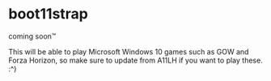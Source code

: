# boot11strap
coming soon:tm:

This will be able to play Microsoft Windows 10 games such as GOW and Forza Horizon, so make sure to update from A11LH if you want to play these. :^)

